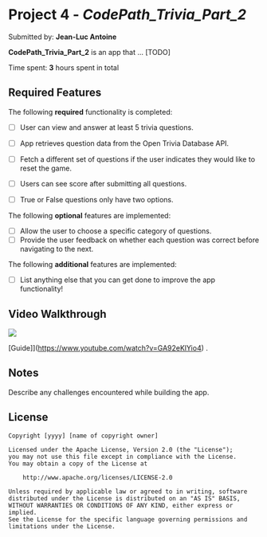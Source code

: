 # Project 4 - *CodePath_Trivia_Part_2*

Submitted by: **Jean-Luc Antoine**

**CodePath_Trivia_Part_2** is an app that ... [TODO] 

Time spent: **3** hours spent in total

## Required Features

The following **required** functionality is completed:

- [ ] User can view and answer at least 5 trivia questions.
- [ ] App retrieves question data from the Open Trivia Database API.
- [ ] Fetch a different set of questions if the user indicates they would like to reset the game.
- [ ] Users can see score after submitting all questions.
- [ ] True or False questions only have two options.


The following **optional** features are implemented:

  
- [ ] Allow the user to choose a specific category of questions.
- [ ] Provide the user feedback on whether each question was correct before navigating to the next.

The following **additional** features are implemented:

- [ ] List anything else that you can get done to improve the app functionality!

## Video Walkthrough

 <div>
    <a href="https://www.loom.com/share/2d410c8896df4827b0e5eff177b27554">
    </a>
    <a href="https://www.loom.com/share/2d410c8896df4827b0e5eff177b27554">
      <img style="max-width:300px;" src="https://www.loom.com/embed/0913e3100a4541058bd36560b9adaeb1?sid=23b8fdec-ac55-488d-b1e2-eba115a7b2d4.gif">
    </a>
  </div>
  
[Guide]](https://www.youtube.com/watch?v=GA92eKlYio4) .

## Notes

Describe any challenges encountered while building the app.

## License

    Copyright [yyyy] [name of copyright owner]

    Licensed under the Apache License, Version 2.0 (the "License");
    you may not use this file except in compliance with the License.
    You may obtain a copy of the License at

        http://www.apache.org/licenses/LICENSE-2.0

    Unless required by applicable law or agreed to in writing, software
    distributed under the License is distributed on an "AS IS" BASIS,
    WITHOUT WARRANTIES OR CONDITIONS OF ANY KIND, either express or implied.
    See the License for the specific language governing permissions and
    limitations under the License.
